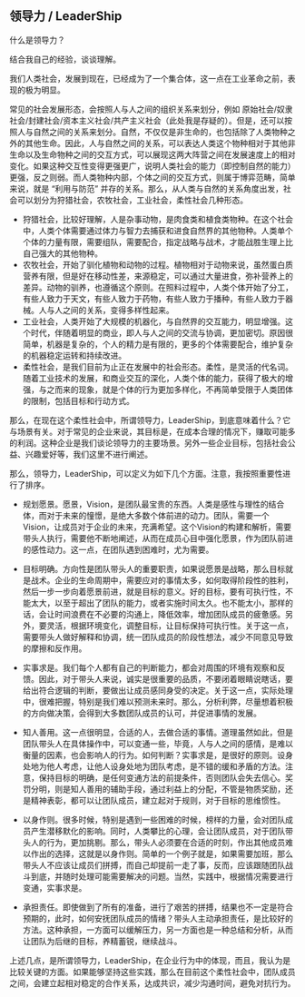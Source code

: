 
## 领导力 / LeaderShip

什么是领导力？

结合我自己的经验，谈谈理解。

我们人类社会，发展到现在，已经成为了一个集合体，这一点在工业革命之前，表现的极为明显。

常见的社会发展形态，会按照人与人之间的组织关系来划分，例如 原始社会/奴隶社会/封建社会/资本主义社会/共产主义社会（此处我是存疑的）。但是，还可以按照人与自然之间的关系来划分。自然，不仅仅是非生命的，也包括除了人类物种之外的其他生命。因此，人与自然之间的关系，可以表达人类这个物种相对于其他非生命以及生命物种之间的交互方式，可以展现这两大阵营之间在发展速度上的相对变化。如果这种交互性变得更强更广，说明人类社会的能力（即控制自然的能力）更强，反之则弱。而人类物种内部，个体之间的交互方式，则属于博弈范畴，简单来说，就是 “利用与防范” 并存的关系。那么，从人类与自然的关系角度出发，社会可以划分为狩猎社会，农牧社会，工业社会，柔性社会几种形态。
* 狩猎社会，比较好理解，人是杂事动物，是肉食类和植食类物种。在这个社会中，人类个体需要通过体力与智力去捕获和进食自然界的其他物种。人类单个个体的力量有限，需要组队，需要配合，指定战略与战术，才能战胜生理上比自己强大的其他物种。
* 农牧社会，开始了驯化植物和动物的过程。植物相对于动物来说，虽然蛋白质营养有限，但是好在移动性差，来源稳定，可以通过大量进食，弥补营养上的差异。动物的驯养，也遵循这个原则。在照料过程中，人类个体开始了分工，有些人致力于天文，有些人致力于药物，有些人致力于播种，有些人致力于器械。人与人之间的关系，变得多样性起来。
* 工业社会，人类开始了大规模的机器化，与自然界的交互能力，明显增强。这个时代，伴随着明显的商业，即人与人之间的交流与协调，更加密切。原因很简单，机器是复杂的，个人的精力是有限的，更多的个体需要配合，维护复杂的机器稳定运转和持续改进。
* 柔性社会，是我们目前为止正在发展中的社会形态。柔性，是灵活的代名词。随着工业技术的发展，和商业交互的深化，人类个体的能力，获得了极大的增强，与之而来的现象，就是个体的行为更加多样化，不再简单受限于人类团体的限制，包括目标和行动方式。

那么，在现在这个柔性社会中，所谓领导力，LeaderShip，到底意味着什么？它与场景有关。对于常见的企业来说，其目标是，在成本合理的情况下，赚取可能多的利润。这种企业是我们谈论领导力的主要场景。另外一些企业目标，包括社会公益、兴趣爱好等，我们这里不进行阐述。

那么，领导力，LeaderShip，可以定义为如下几个方面。注意，我按照重要性进行了排序。

* 规划愿景。愿景，Vision，是团队最宝贵的东西。人类是感性与理性的结合体，而对于未来的憧憬，是绝大多数个体前进的动力。团队，需要一个Vision，让成员对于企业的未来，充满希望。这个Vision的构建和解析，需要带头人执行，需要他不断地阐述，从而在成员心目中强化愿景，作为团队前进的感性动力。这一点，在团队遇到困难时，尤为需要。

* 目标明确。方向性是团队带头人的重要职责，如果说愿景是战略，那么目标就是战术。企业的生命周期中，需要应对的事情太多，如何取得阶段性的胜利，然后一步一步向着愿景前进，就是目标的意义。好的目标，要有可执行性，不能太大，以至于超出了团队的能力，或者实施时间太久。也不能太小，那样的话，会让时间浪费在不必要的沟通上，降低效率，增加团队成员的疲惫感。另外，要灵活，根据环境变化，调整目标，让目标保持可执行性。关于这一点，需要带头人做好解释和协调，统一团队成员的阶段性想法，减少不同意见导致的摩擦和反作用。

* 实事求是。我们每个人都有自己的判断能力，都会对周围的环境有观察和反馈。因此，对于带头人来说，诚实是很重要的品质，不要闭着眼睛说瞎话，要给出符合逻辑的判断，要做出让成员感同身受的决定。关于这一点，实际处理中，很难把握，特别是我们难以预测未来时。那么，分析利弊，尽量想着积极的方向做决策，会得到大多数团队成员的认可，并促进事情的发展。

* 知人善用。这一点很明显，合适的人，去做合适的事情。道理虽然如此，但是团队带头人在具体操作中，可以变通一些，毕竟，人与人之间的感情，是难以衡量的因素，也会影响人的行为。如何判断？实事求是，是很好的原则。设身处地为他人考虑，让他人设身处地为团队考虑，是不错的缓和矛盾的方法。注意，保持目标的明确，是任何变通方法的前提条件，否则团队会失去信心。奖罚分明，则是知人善用的辅助手段，通过利益上的分配，不管是物质奖励，还是精神表彰，都可以让团队成员，建立起对于规则，对于目标的思维惯性。

* 以身作则。很多时候，特别是遇到一些困难的时候，榜样的力量，会对团队成员产生潜移默化的影响。同时，人类攀比的心理，会让团队成员，对于团队带头人的行为，更加挑剔。那么，带头人必须要在合适的时刻，作出其他成员难以作出的选择，这就是以身作则。简单的一个例子就是，如果需要加班，那么带头人不应该让成员们拼搏，而自己却提前一走了事，反而，应该跟随团队战斗到底，并随时处理可能需要解决的问题。当然，实践中，根据情况需要进行变通，实事求是。

* 承担责任。即使做到了所有的准备，进行了艰苦的拼搏，结果也不一定是符合预期的，此时，如何安抚团队成员的情绪？带头人主动承担责任，是比较好的方法。这种承担，一方面可以缓解压力，另一方面也是一种总结和分析，从而让团队为后继的目标，养精蓄锐，继续战斗。

上述几点，是所谓领导力，LeaderShip，在企业行为中的体现，而且，我认为是比较关键的方面。如果能够坚持这些实践，那么在目前这个柔性社会中，团队成员之间，会建立起相对稳定的合作关系，达成共识，减少沟通时间，避免对抗行为。




